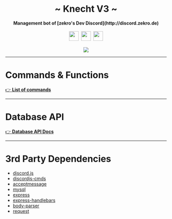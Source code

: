  <div align="center">
     <!-- <img src="http://zekro.de/zb2/src/logo_github.png" width="200"/> -->
     <h1>~ Knecht V3 ~</h1>
     <strong>Management bot of [zekro's Dev Discord](http://discord.zekro.de)</strong><br><br>
     <img src="https://forthebadge.com/images/badges/made-with-javascript.svg" height="30" />&nbsp;
     <img src="https://forthebadge.com/images/badges/built-with-love.svg" height="30" />&nbsp;
     <a href="https://zekro.de/discord"><img src="https://img.shields.io/discord/307084334198816769.svg?logo=discord&style=for-the-badge" height="30"></a>
     <br>
     <br>
     <a href="https://travis-ci.org/zekroTJA/knechtV3"><img src="https://travis-ci.org/zekroTJA/knechtV3.svg?branch=master"></a>
 </div>

---

# Commands & Functions

[👉 **List of commands**](https://github.com/zekroTJA/knechtV3/wiki/Commands)

---

# Database API

[👉 **Database API Docs**](https://github.com/zekroTJA/zekroBot2/wiki/Database-API)

---

# 3rd Party Dependencies

- [discord.js](https://npmjs.com/package/discord.js)
- [discordjs-cmds](https://npmjs.com/package/discordjs-cmds)
- [acceptmessage](https://npmjs.com/package/acceptmessage)
- [mysql](https://npmjs.com/package/mysql)
- [express](https://npmjs.com/package/express)
- [express-handlebars](https://npmjs.com/package/express-handlebars)
- [body-parser](https://npmjs.com/package/body-parser)
- [request](https://npmjs.com/package/request)
